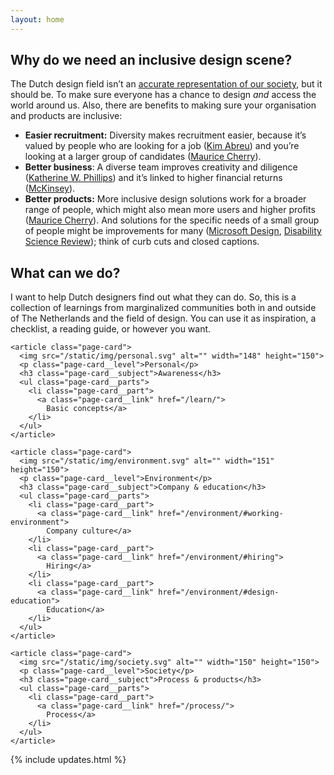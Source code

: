 ```yaml
---
layout: home
---
```


<section class="home__why">

## Why do we need an inclusive design scene?

The Dutch design field isn’t an [accurate representation of our society](/statistics), but it should be. To make sure everyone has a chance to design _and_ access the world around us.
Also, there are benefits to making sure your organisation and products are inclusive:
- **Easier recruitment:** Diversity makes recruitment easier, because it’s valued by people who are looking for a job ([Kim Abreu](https://www.entrepreneur.com/article/240550)) and you’re looking at a larger group of candidates ([Maurice Cherry](https://youtu.be/eBuFCkmyYuA?t=1241)).
- **Better business**: A diverse team improves creativity and diligence ([Katherine W. Phillips](https://www.scientificamerican.com/article/how-diversity-makes-us-smarter/)) and it’s linked to higher financial returns ([McKinsey](https://www.mckinsey.com/business-functions/organization/our-insights/why-diversity-matters)).
- **Better products:** More inclusive design solutions work for a broader range of people, which might also mean more users and higher profits ([Maurice Cherry](https://youtu.be/eBuFCkmyYuA?t=1207)). And solutions for the specific needs of a small group of people might be improvements for many ([Microsoft Design](https://www.microsoft.com/design/inclusive/), [Disability Science Review](https://medium.com/@mosaicofminds/the-curb-cut-effect-how-making-public-spaces-accessible-to-people-with-disabilities-helps-everyone-d69f24c58785)); think of curb cuts and closed captions.

</section>



<section class="content-overview">

## What can we do?

I want to help Dutch designers find out what they can do. So, this is a collection of learnings from marginalized communities both in and outside of The Netherlands and the field of design. You can use it as inspiration, a checklist, a reading guide, or however you want.

  <div class="content-overview__container" markdown="0">

    <article class="page-card">
      <img src="/static/img/personal.svg" alt="" width="148" height="150">
      <p class="page-card__level">Personal</p>
      <h3 class="page-card__subject">Awareness</h3>
      <ul class="page-card__parts">
        <li class="page-card__part">
          <a class="page-card__link" href="/learn/">
            Basic concepts</a>
        </li>
      </ul>
    </article>

    <article class="page-card">
      <img src="/static/img/environment.svg" alt="" width="151" height="150">
      <p class="page-card__level">Environment</p>
      <h3 class="page-card__subject">Company & education</h3>
      <ul class="page-card__parts">
        <li class="page-card__part">
          <a class="page-card__link" href="/environment/#working-environment">
            Company culture</a>
        </li>
        <li class="page-card__part">
          <a class="page-card__link" href="/environment/#hiring">
            Hiring</a>
        </li>
        <li class="page-card__part">
          <a class="page-card__link" href="/environment/#design-education">
            Education</a>
        </li>
      </ul>
    </article>

    <article class="page-card">
      <img src="/static/img/society.svg" alt="" width="150" height="150">
      <p class="page-card__level">Society</p>
      <h3 class="page-card__subject">Process & products</h3>
      <ul class="page-card__parts">
        <li class="page-card__part">
          <a class="page-card__link" href="/process/">
            Process</a>
        </li>
      </ul>
    </article>

  </div>

</section>



{% include updates.html %}
